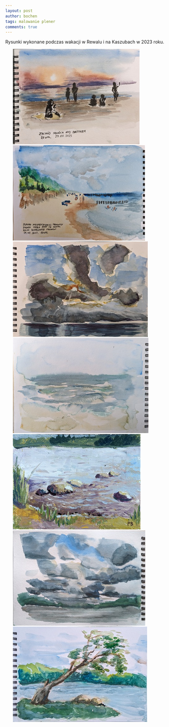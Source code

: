 ```yaml
---
layout: post
author: bochen
tags: malowanie plener
comments: true
---
```

Rysunki wykonane podczas wakacji w Rewalu i na Kaszubach w 2023 roku.

<ul id="media" class="clearfix justified-gallery">
<div
            class="albumList"
            data-sub-html=""
            data-download-url="../assets/images/004_wakacje2023/large_000.jpg"
            data-src="../assets/images/004_wakacje2023/large_000.jpg"
            data-exthumbimage="../assets/images/004_wakacje2023/thumb_000.jpg"
            >
            <a href="../assets/images/004_wakacje2023/large_000.jpg">
            <img src="../assets/images/004_wakacje2023/small_000.jpg" height="300" />
            </a>
            </div>
<div
            class="albumList"
            data-sub-html=""
            data-download-url="../assets/images/004_wakacje2023/large_001.jpg"
            data-src="../assets/images/004_wakacje2023/large_001.jpg"
            data-exthumbimage="../assets/images/004_wakacje2023/thumb_001.jpg"
            >
            <a href="../assets/images/004_wakacje2023/large_001.jpg">
            <img src="../assets/images/004_wakacje2023/small_001.jpg" height="300" />
            </a>
            </div>
<div
            class="albumList"
            data-sub-html=""
            data-download-url="../assets/images/004_wakacje2023/large_002.jpg"
            data-src="../assets/images/004_wakacje2023/large_002.jpg"
            data-exthumbimage="../assets/images/004_wakacje2023/thumb_002.jpg"
            >
            <a href="../assets/images/004_wakacje2023/large_002.jpg">
            <img src="../assets/images/004_wakacje2023/small_002.jpg" height="300" />
            </a>
            </div>
<div
            class="albumList"
            data-sub-html=""
            data-download-url="../assets/images/004_wakacje2023/large_003.jpg"
            data-src="../assets/images/004_wakacje2023/large_003.jpg"
            data-exthumbimage="../assets/images/004_wakacje2023/thumb_003.jpg"
            >
            <a href="../assets/images/004_wakacje2023/large_003.jpg">
            <img src="../assets/images/004_wakacje2023/small_003.jpg" height="300" />
            </a>
            </div>
<div
            class="albumList"
            data-sub-html=""
            data-download-url="../assets/images/004_wakacje2023/large_004.jpg"
            data-src="../assets/images/004_wakacje2023/large_004.jpg"
            data-exthumbimage="../assets/images/004_wakacje2023/thumb_004.jpg"
            >
            <a href="../assets/images/004_wakacje2023/large_004.jpg">
            <img src="../assets/images/004_wakacje2023/small_004.jpg" height="300" />
            </a>
            </div>
<div
            class="albumList"
            data-sub-html=""
            data-download-url="../assets/images/004_wakacje2023/large_005.jpg"
            data-src="../assets/images/004_wakacje2023/large_005.jpg"
            data-exthumbimage="../assets/images/004_wakacje2023/thumb_005.jpg"
            >
            <a href="../assets/images/004_wakacje2023/large_005.jpg">
            <img src="../assets/images/004_wakacje2023/small_005.jpg" height="300" />
            </a>
            </div>
<div
            class="albumList"
            data-sub-html=""
            data-download-url="../assets/images/004_wakacje2023/large_006.jpg"
            data-src="../assets/images/004_wakacje2023/large_006.jpg"
            data-exthumbimage="../assets/images/004_wakacje2023/thumb_006.jpg"
            >
            <a href="../assets/images/004_wakacje2023/large_006.jpg">
            <img src="../assets/images/004_wakacje2023/small_006.jpg" height="300" />
            </a>
            </div>
</ul>
